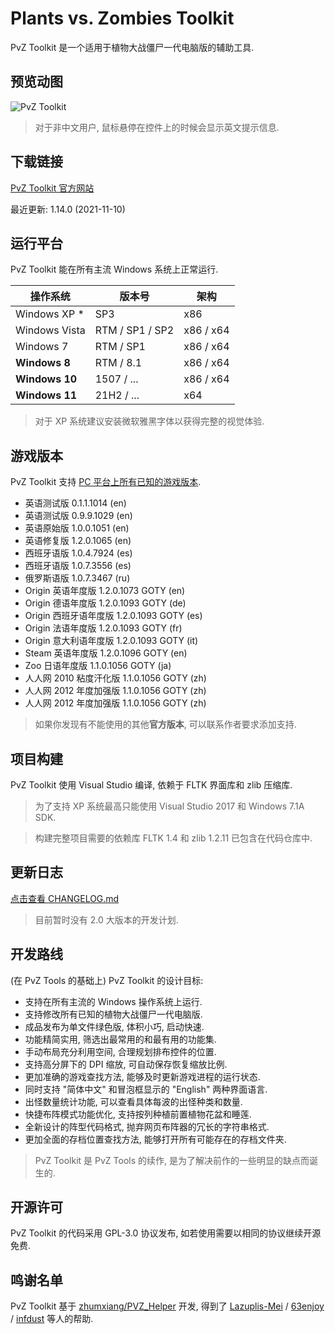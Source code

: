 
# Plants vs. Zombies Toolkit

PvZ Toolkit 是一个适用于植物大战僵尸一代电脑版的辅助工具.

## 预览动图

![PvZ Toolkit](https://github.com/lmintlcx/pvztoolkit/raw/master/img/pvztoolkit.gif)

> 对于非中文用户, 鼠标悬停在控件上的时候会显示英文提示信息.

## 下载链接

[PvZ Toolkit 官方网站](https://pvz.lmintlcx.com/toolkit/)

最近更新: 1.14.0 (2021-11-10)

## 运行平台

PvZ Toolkit 能在所有主流 Windows 系统上正常运行.

| 操作系统       | 版本号          | 架构      |
| -------------- | --------------- | --------- |
| Windows XP \*  | SP3             | x86       |
| Windows Vista  | RTM / SP1 / SP2 | x86 / x64 |
| Windows 7      | RTM / SP1       | x86 / x64 |
| **Windows 8**  | RTM / 8.1       | x86 / x64 |
| **Windows 10** | 1507 / ...      | x86 / x64 |
| **Windows 11** | 21H2 / ...      | x64       |

> 对于 XP 系统建议安装微软雅黑字体以获得完整的视觉体验.

## 游戏版本

PvZ Toolkit 支持 [PC 平台上所有已知的游戏版本](https://pvz.lmintlcx.com/download/).

- 英语测试版 0.1.1.1014 (en)
- 英语测试版 0.9.9.1029 (en)
- 英语原始版 1.0.0.1051 (en)
- 英语修复版 1.2.0.1065 (en)
- 西班牙语版 1.0.4.7924 (es)
- 西班牙语版 1.0.7.3556 (es)
- 俄罗斯语版 1.0.7.3467 (ru)
- Origin 英语年度版 1.2.0.1073 GOTY (en)
- Origin 德语年度版 1.2.0.1093 GOTY (de)
- Origin 西班牙语年度版 1.2.0.1093 GOTY (es)
- Origin 法语年度版 1.2.0.1093 GOTY (fr)
- Origin 意大利语年度版 1.2.0.1093 GOTY (it)
- Steam 英语年度版 1.2.0.1096 GOTY (en)
- Zoo 日语年度版 1.1.0.1056 GOTY (ja)
- 人人网 2010 粘度汗化版 1.1.0.1056 GOTY (zh)
- 人人网 2012 年度加强版 1.1.0.1056 GOTY (zh)
- 人人网 2012 年度加强版 1.1.0.1056 GOTY (zh)

> 如果你发现有不能使用的其他**官方版本**, 可以联系作者要求添加支持.

## 项目构建

PvZ Toolkit 使用 Visual Studio 编译, 依赖于 FLTK 界面库和 zlib 压缩库.

> 为了支持 XP 系统最高只能使用 Visual Studio 2017 和 Windows 7.1A SDK.

> 构建完整项目需要的依赖库 FLTK 1.4 和 zlib 1.2.11 已包含在代码仓库中.

## 更新日志

[点击查看 CHANGELOG.md](https://github.com/lmintlcx/pvztoolkit/blob/master/CHANGELOG.md)

> 目前暂时没有 2.0 大版本的开发计划.

## 开发路线

(在 PvZ Tools 的基础上) PvZ Toolkit 的设计目标:

- 支持在所有主流的 Windows 操作系统上运行.
- 支持修改所有已知的植物大战僵尸一代电脑版.
- 成品发布为单文件绿色版, 体积小巧, 启动快速.
- 功能精简实用, 筛选出最常用的和最有用的功能集.
- 手动布局充分利用空间, 合理规划排布控件的位置.
- 支持高分屏下的 DPI 缩放, 可自动保存恢复缩放比例.
- 更加准确的游戏查找方法, 能够及时更新游戏进程的运行状态.
- 同时支持 "简体中文" 和冒泡框显示的 "English" 两种界面语言.
- 出怪数量统计功能, 可以查看具体每波的出怪种类和数量.
- 快捷布阵模式功能优化, 支持按列种植前置植物花盆和睡莲.
- 全新设计的阵型代码格式, 抛弃网页布阵器的冗长的字符串格式.
- 更加全面的存档位置查找方法, 能够打开所有可能存在的存档文件夹.

> PvZ Toolkit 是 PvZ Tools 的续作, 是为了解决前作的一些明显的缺点而诞生的.

## 开源许可

PvZ Toolkit 的代码采用 GPL-3.0 协议发布, 如若使用需要以相同的协议继续开源免费.

## 鸣谢名单

PvZ Toolkit 基于 [zhumxiang/PVZ_Helper](https://github.com/zhumxiang/PVZ_Helper) 开发, 得到了 [Lazuplis-Mei](https://github.com/Lazuplis-Mei) / [63enjoy](https://github.com/63enjoy) / [infdust](https://github.com/infdust) 等人的帮助.
